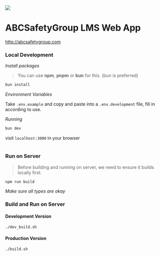 <img src="https://github.com/user-attachments/assets/f9b1bff9-9aca-4d76-8dd5-1ea2b4d6286a">

# ABCSafetyGroup LMS Web App
http://abcsafetygroup.com

### Local Development

_Install packages_

> You can use **npm**, **pnpm** or **bun** for this. (bun is preferred)

```bash
bun install
```

_Environment Variables_

Take `.env.example` and copy and paste into a `.env.development` file, fill in according to use.

_Running_

```bash
bun dev
```

visit `localhost:3000` in your browser

#

### Run on Server

> Before building and running on server, we need to ensure it builds locally first.

```bash
npm run build
```

_Make sure all types are okay_

### Build and Run on Server

#### Development Version

```bash
./dev_build.sh
```

#### Production Version

```bash
./build.sh
```
